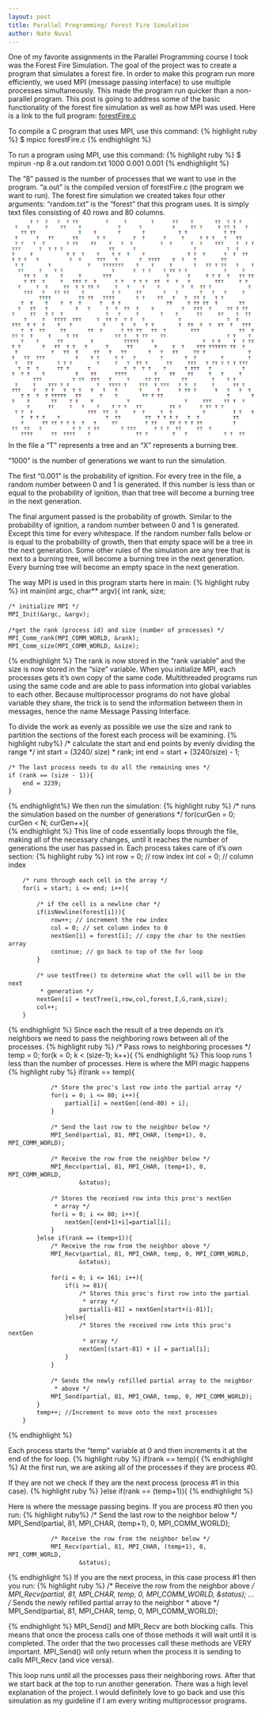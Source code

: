 ```yaml
---
layout: post
title: Parallel Programming/ Forest Fire Simulation
author: Nate Nuval
---
```

One of my favorite assignments in the Parallel Programming course I took was the Forest Fire Simulation. The goal of the project was to create a program that simulates a forest fire. In order to make this program run more efficiently, we used MPI (message passing interface) to use multiple processes simultaneously. This made the program run quicker than a non-parallel program.
This post is going to address some of the basic functionality of the forest fire simulation as well as how MPI was used. Here is a link to the full program:
<a href=”https://github.com/nnuval/425cpsc/blob/master/forestFire.c”>forestFire.c</a>

To compile a C program that uses MPI, use this command:
{% highlight ruby %}
$ mpicc forestFire.c
{% endhighlight %}

To run a program using MPI, use this command:
{% highlight ruby %}
$ mpirun -np 8 a.out random.txt 1000 0.001 0.001
{% endhighlight %}

The “8” passed is the number of processes that we want to use in the program.
“a.out” is the compiled version of forestFire.c (the program we want to run).
The forest fire simulation we created takes four other arguments:
“random.txt” is the “forest” that this program uses. It is simply text files consisting of 40 rows and 80 columns. 
![randomForest](/assets/randomForest.png)
In the file a “T” represents a tree and an “X” represents a burning tree.

“1000” is the number of generations we want to run the simulation. 

The first “0.001” is the probability of ignition. For every tree in the file, a random number between 0 and 1 is generated. If this number is less than or equal to the probability of ignition, than that tree will become a burning tree in the next generation.

The final argument passed is the probability of growth. Similar to the probability of ignition, a random number between 0 and 1 is generated. Except this time for every whitespace. If the random number falls below or is equal to the probability of growth, then that empty space will be a tree in the next generation.
Some other rules of the simulation are any tree that is next to a burning tree, will become a burning tree in the next generation. Every burning tree will become an empty space in the next generation.

The way MPI is used in this program starts here in main:
{% highlight ruby %}
int main(int argc, char** argv){
int rank, size;

	/* initialize MPI */
	MPI_Init(&argc, &argv);

	/*get the rank (process id) and size (number of processes) */
	MPI_Comm_rank(MPI_COMM_WORLD, &rank);
	MPI_Comm_size(MPI_COMM_WORLD, &size);
{% endhighlight %}
The rank is now stored in the “rank variable” and the size is now stored in the “size” variable.
When you initialize MPI, each processes gets it’s own copy of the same code. Multithreaded programs run using the same code and are able to pass information into global variables to each other. Because multiprocessor programs do not have global variable they share, the trick is to send the information between them in messages, hence the name Message Passing Interface.

To divide the work as evenly as possible we use the size and rank to partition the sections of the forest each process will be examining.
{% highlight ruby%}
/* calculate the start and end points by evenly dividing the range */
	int start = (3240/ size) * rank;
	int end = start + (3240/size) - 1;
	
	/* The last process needs to do all the remaining ones */
	if (rank == (size - 1)){
		end = 3239;
	}
{% endhighlight%}
We then run the simulation:
{% highlight ruby %}
/* runs the simulation based on the number of generations */
		for(curGen = 0; curGen < N; curGen++){	
{% endhighlight %}
This line of code essentially loops through the file, making all of the necessary changes, until it reaches the number of generations the user has passed in.
Each process takes care of it’s own section:
{% highlight ruby %}
int row = 0; // row index
		int col = 0; // column index

		/* runs through each cell in the array */
		for(i = start; i <= end; i++){
			
			/* if the cell is a newline char */
			if(isNewline(forest[i])){
				row++; // increment the row index
				col = 0; // set column index to 0
				nextGen[i] = forest[i]; // copy the char to the nextGen array
				continue; // go back to top of the for loop
			}

			/* use testTree() to determine what the cell will be in the next
			 * generation */
			nextGen[i] = testTree(i,row,col,forest,I,G,rank,size);
			col++;
		}
{% endhighlight %}
Since each the result of a tree depends on it’s neighbors we need to pass the neighboring rows between all of the processes.
{% highlight ruby %}
/* Pass rows to neighboring processes */
		temp = 0;
		for(k = 0; k < (size-1); k++){
{% endhighlight %}
This loop runs 1 less than the number of processes.
Here is where the MPI magic happens
{% highlight ruby %}
			if(rank == temp){
				
				/* Store the proc's last row into the partial array */
				for(i = 0; i <= 80; i++){
					partial[i] = nextGen[(end-80) + i];
				}

				/* Send the last row to the neighbor below */
				MPI_Send(partial, 81, MPI_CHAR, (temp+1), 0, MPI_COMM_WORLD);
				
				/* Receive the row from the neighbor below */
				MPI_Recv(partial, 81, MPI_CHAR, (temp+1), 0, MPI_COMM_WORLD,
						&status);

				/* Stores the received row into this proc's nextGen 
				 * array */
				for(i = 0; i <= 80; i++){
					nextGen[(end+1)+i]=partial[i]; 
				}	
			}else if(rank == (temp+1)){			
				/* Receive the row from the neighbor above */
				MPI_Recv(partial, 81, MPI_CHAR, temp, 0, MPI_COMM_WORLD, 
						&status);
				
				for(i = 0; i <= 161; i++){
					if(i >= 81){
						/* Stores this proc's first row into the partial 
						 * array */
						partial[i-81] = nextGen[start+(i-81)];
					}else{
						/* Stores the received row into this proc's nextGen
						 * array */	
						nextGen[(start-81) + i] = partial[i];
					}
				}
				
				/* Sends the newly refilled partial array to the neighbor 
				 * above */	
				MPI_Send(partial, 81, MPI_CHAR, temp, 0, MPI_COMM_WORLD);
			}
			temp++; //Increment to move onto the next processes
		}
{% endhighlight %}

Each process starts the “temp” variable at 0 and then increments it at the end of the for loop. 
{% highlight ruby %}
			if(rank == temp){
{% endhighlight %}
At the first run, we are asking all of the processes if they are process #0.

If they are not we check if they are the next process (process #1 in this case).
{% highlight ruby %}
			}else if(rank == (temp+1)){	
{% endhighlight %}

Here is where the message passing begins. If you are process #0 then you run:
{% highlight ruby%}
/* Send the last row to the neighbor below */
				MPI_Send(partial, 81, MPI_CHAR, (temp+1), 0, MPI_COMM_WORLD);
				
				/* Receive the row from the neighbor below */
				MPI_Recv(partial, 81, MPI_CHAR, (temp+1), 0, MPI_COMM_WORLD,
						&status);
{% endhighlight %}
If you are the next process, in this case process #1 then you run:
{% highlight ruby %}
/* Receive the row from the neighbor above */
				MPI_Recv(partial, 81, MPI_CHAR, temp, 0, MPI_COMM_WORLD, 
						&status);
				…
				/* Sends the newly refilled partial array to the neighbor 
				 * above */	
				MPI_Send(partial, 81, MPI_CHAR, temp, 0, MPI_COMM_WORLD);

{% endhighlight %}
MPI_Send() and MPI_Recv are both blocking calls. This means that once the process calls one of those methods it will wait until it is completed. The order that the two processes call these methods are VERY important. MPI_Send() will only return when the process it is sending to calls MPI_Recv (and vice versa).

This loop runs until all the processes pass their neighboring rows. After that we start back at the top to run another generation. 
There was a high level explanation of the project. I would definitely love to go back and use this simulation as my guideline if I am every writing multiprocessor programs.
